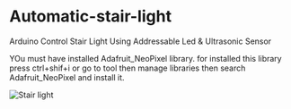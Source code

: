 # Automatic-stair-light
Arduino Control Stair Light  Using Addressable Led &amp; Ultrasonic Sensor


YOu must have installed Adafruit_NeoPixel library. for installed this library  press ctrl+shif+i   or go to
 tool then manage libraries  then search Adafruit_NeoPixel and install it. 


![Stair light](https://user-images.githubusercontent.com/50138015/116307571-5073db80-a7c8-11eb-855f-89085ba48865.jpg)
